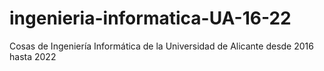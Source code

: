 # ingenieria-informatica-UA-16-22
Cosas de Ingeniería Informática de la Universidad de Alicante desde 2016 hasta 2022
